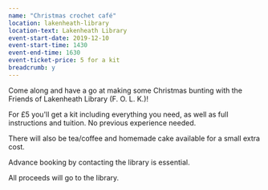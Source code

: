 ```yaml
---
name: "Christmas crochet café"
location: lakenheath-library
location-text: Lakenheath Library
event-start-date: 2019-12-10
event-start-time: 1430
event-end-time: 1630
event-ticket-price: 5 for a kit
breadcrumb: y
---
```


Come along and have a go at making some Christmas bunting with the Friends of Lakenheath Library (F. O. L. K.)!

For £5 you'll get a kit including everything you need, as well as full instructions and tuition. No previous experience needed.

There will also be tea/coffee and homemade cake available for a small extra cost.

Advance booking by contacting the library is essential.

All proceeds will go to the library.
